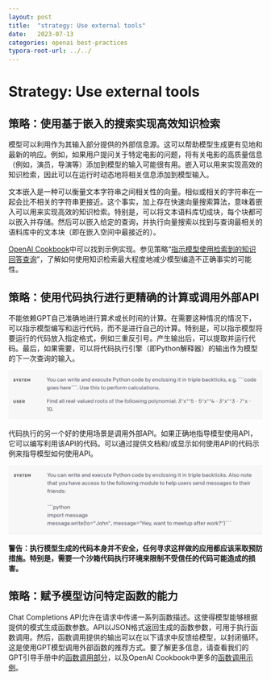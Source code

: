 ```yaml
---
layout: post
title:  "strategy: Use external tools"
date:   2023-07-13
categories: openai best-practices
typora-root-url: ../../
---
```


# Strategy: Use external tools

## 策略：使用基于嵌入的搜索实现高效知识检索

模型可以利用作为其输入部分提供的外部信息源。这可以帮助模型生成更有见地和最新的响应。例如，如果用户提问关于特定电影的问题，将有关电影的高质量信息（例如，演员，导演等）添加到模型的输入可能很有用。嵌入可以用来实现高效的知识检索，因此可以在运行时动态地将相关信息添加到模型输入。

文本嵌入是一种可以衡量文本字符串之间相关性的向量。相似或相关的字符串在一起会比不相关的字符串更接近。这个事实，加上存在快速向量搜索算法，意味着嵌入可以用来实现高效的知识检索。特别是，可以将文本语料库切成块，每个块都可以嵌入并存储。然后可以嵌入给定的查询，并执行向量搜索以找到与查询最相关的语料库中的文本块（即在嵌入空间中最接近的）。

[OpenAI Cookbook](https://github.com/openai/openai-cookbook/blob/main/examples/vector_databases/Using_vector_databases_for_embeddings_search.ipynb)中可以找到示例实现。参见策略“[指示模型使用检索到的知识回答查询](https://platform.openai.com/docs/guides/gpt-best-practices/tactic-instruct-the-model-to-use-retrieved-knowledge-to-answer-queries)”，了解如何使用知识检索最大程度地减少模型编造不正确事实的可能性。

## 策略：使用代码执行进行更精确的计算或调用外部API

不能依赖GPT自己准确地进行算术或长时间的计算。在需要这种情况的情况下，可以指示模型编写和运行代码，而不是进行自己的计算。特别是，可以指示模型将要运行的代码放入指定格式，例如三重反引号。产生输出后，可以提取并运行代码。最后，如果需要，可以将代码执行引擎（即Python解释器）的输出作为模型的下一次查询的输入。

![1](/assets/images/best-practices-4/1.png)

代码执行的另一个好的使用场景是调用外部API。如果正确地指导模型使用API，它可以编写利用该API的代码。可以通过提供文档和/或显示如何使用API的代码示例来指导模型如何使用API。

![2](/assets/images/best-practices-4/2.png)

**警告：执行模型生成的代码本身并不安全，任何寻求这样做的应用都应该采取预防措施。特别是，需要一个沙箱代码执行环境来限制不受信任的代码可能造成的损害。**

## 策略：赋予模型访问特定函数的能力

Chat Completions API允许在请求中传递一系列函数描述。这使得模型能够根据提供的模式生成函数参数。API以JSON格式返回生成的函数参数，可用于执行函数调用。然后，函数调用提供的输出可以在以下请求中反馈给模型，以封闭循环。这是使用GPT模型调用外部函数的推荐方式。要了解更多信息，请查看我们的GPT引导手册中的[函数调用部分](https://platform.openai.com/docs/guides/gpt/function-calling)，以及OpenAI Cookbook中更多的[函数调用示例](https://github.com/openai/openai-cookbook/blob/main/examples/How_to_call_functions_with_chat_models.ipynb)。
